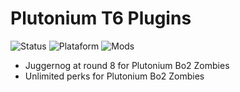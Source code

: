# Plutonium T6 Plugins
![Status](https://img.shields.io/badge/Status-Online-success?style=flat-square&logo=statuspage&logoColor=fff&labelColor=000) ![Plataform](https://img.shields.io/badge/Platform-Windows-orange?style=flat-square&logo=windows&logoColor=fff&labelColor=000) ![Mods](https://img.shields.io/badge/Mods-GSC-blue?style=flat-square&logo=atom&logoColor=fff&labelColor=000)
  * Juggernog at round 8 for Plutonium Bo2 Zombies
  * Unlimited perks for Plutonium Bo2 Zombies
